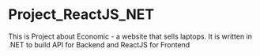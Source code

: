 # Project_ReactJS_NET
This is Project about Economic - a website that sells laptops. It is written in .NET to build API for Backend and ReactJS for Frontend
